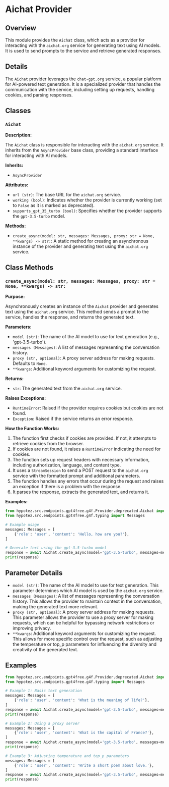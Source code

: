 #  Aichat Provider

##  Overview

This module provides the `Aichat` class, which acts as a provider for interacting with the `aichat.org` service for generating text using AI models. It is used to send prompts to the service and retrieve generated responses.

##  Details

The `Aichat` provider leverages the `chat-gpt.org` service, a popular platform for AI-powered text generation. It is a specialized provider that handles the communication with the service, including setting up requests, handling cookies, and parsing responses.

##  Classes

###  `Aichat`

**Description:**

The `Aichat` class is responsible for interacting with the `aichat.org` service. It inherits from the `AsyncProvider` base class, providing a standard interface for interacting with AI models.

**Inherits:**

- `AsyncProvider`

**Attributes:**

- `url (str)`: The base URL for the `aichat.org` service.
- `working (bool)`: Indicates whether the provider is currently working (set to `False` as it is marked as deprecated).
- `supports_gpt_35_turbo (bool)`: Specifies whether the provider supports the `gpt-3.5-turbo` model.

**Methods:**

- `create_async(model: str, messages: Messages, proxy: str = None, **kwargs) -> str:`:  A static method for creating an asynchronous instance of the provider and generating text using the `aichat.org` service.

##  Class Methods

### `create_async(model: str, messages: Messages, proxy: str = None, **kwargs) -> str:`

**Purpose:**

Asynchronously creates an instance of the `Aichat` provider and generates text using the `aichat.org` service. This method sends a prompt to the service, handles the response, and returns the generated text.

**Parameters:**

- `model (str)`: The name of the AI model to use for text generation (e.g., 'gpt-3.5-turbo').
- `messages (Messages)`: A list of messages representing the conversation history.
- `proxy (str, optional)`:  A proxy server address for making requests. Defaults to `None`.
- `**kwargs`: Additional keyword arguments for customizing the request.

**Returns:**

- `str`: The generated text from the `aichat.org` service.

**Raises Exceptions:**

- `RuntimeError`: Raised if the provider requires cookies but cookies are not found.
- `Exception`: Raised if the service returns an error response.

**How the Function Works:**

1.  The function first checks if cookies are provided. If not, it attempts to retrieve cookies from the browser.
2.  If cookies are not found, it raises a `RuntimeError` indicating the need for cookies.
3.  The function sets up request headers with necessary information, including authorization, language, and content type.
4.  It uses a `StreamSession` to send a POST request to the `aichat.org` service with the formatted prompt and additional parameters.
5.  The function handles any errors that occur during the request and raises an exception if there is a problem with the response.
6.  It parses the response, extracts the generated text, and returns it.

**Examples:**

```python
from hypotez.src.endpoints.gpt4free.g4f.Provider.deprecated.Aichat import Aichat
from hypotez.src.endpoints.gpt4free.g4f.typing import Messages

# Example usage
messages: Messages = [
    {'role': 'user', 'content': 'Hello, how are you?'},
]

# Generate text using the gpt-3.5-turbo model
response = await Aichat.create_async(model='gpt-3.5-turbo', messages=messages)
print(response)
```

##  Parameter Details

- `model (str)`: The name of the AI model to use for text generation. This parameter determines which AI model is used by the `aichat.org` service.
- `messages (Messages)`: A list of messages representing the conversation history. This allows the provider to maintain context in the conversation, making the generated text more relevant.
- `proxy (str, optional)`: A proxy server address for making requests. This parameter allows the provider to use a proxy server for making requests, which can be helpful for bypassing network restrictions or improving privacy.
- `**kwargs`: Additional keyword arguments for customizing the request. This allows for more specific control over the request, such as adjusting the temperature or top_p parameters for influencing the diversity and creativity of the generated text.

##  Examples

```python
from hypotez.src.endpoints.gpt4free.g4f.Provider.deprecated.Aichat import Aichat
from hypotez.src.endpoints.gpt4free.g4f.typing import Messages

# Example 1: Basic text generation
messages: Messages = [
    {'role': 'user', 'content': 'What is the meaning of life?'},
]
response = await Aichat.create_async(model='gpt-3.5-turbo', messages=messages)
print(response)

# Example 2: Using a proxy server
messages: Messages = [
    {'role': 'user', 'content': 'What is the capital of France?'},
]
response = await Aichat.create_async(model='gpt-3.5-turbo', messages=messages, proxy='http://myproxy:8080')
print(response)

# Example 3: Adjusting temperature and top_p parameters
messages: Messages = [
    {'role': 'user', 'content': 'Write a short poem about love.'},
]
response = await Aichat.create_async(model='gpt-3.5-turbo', messages=messages, temperature=0.8, top_p=0.9)
print(response)
```